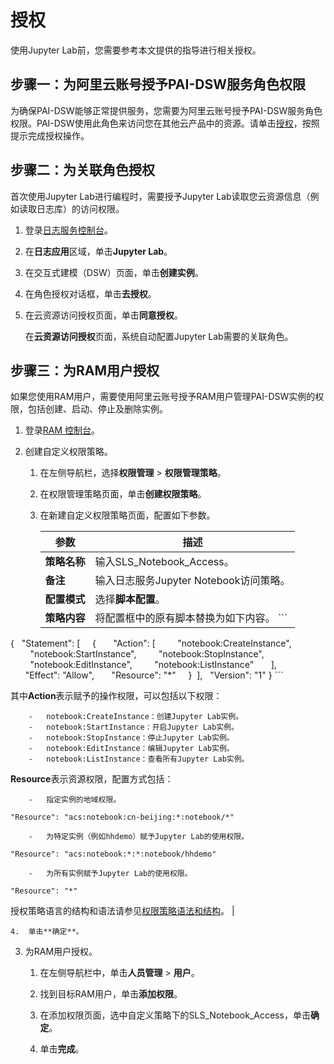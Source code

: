 # 授权

使用Jupyter Lab前，您需要参考本文提供的指导进行相关授权。

## 步骤一：为阿里云账号授予PAI-DSW服务角色权限

为确保PAI-DSW能够正常提供服务，您需要为阿里云账号授予PAI-DSW服务角色权限。PAI-DSW使用此角色来访问您在其他云产品中的资源。请单击[授权](https://ram.console.aliyun.com/role/authorize?request=%7B%22ReturnUrl%22%3A%22https%3A%2F%2Fhelp.aliyun.com%2Fdocument_detail%2F65138.html%22%2C%22Services%22%3A%5B%7B%22Service%22%3A%22PAI%22%2C%22Roles%22%3A%5B%7B%22RoleName%22%3A%22AliyunPAIDSWDefaultRole%22%2C%22TemplateId%22%3A%22AliyunPAIDSWDefaultRole%22%7D%5D%7D%2C%7B%22Service%22%3A%22CS%22%2C%22Roles%22%3A%5B%7B%22RoleName%22%3A%22AliyunCSDefaultRole%22%2C%22TemplateId%22%3A%22Default%22%7D%5D%7D%5D%7D)，按照提示完成授权操作。

## 步骤二：为关联角色授权

首次使用Jupyter Lab进行编程时，需要授予Jupyter Lab读取您云资源信息（例如读取日志库）的访问权限。

1.  登录[日志服务控制台](https://sls.console.aliyun.com)。

2.  在**日志应用**区域，单击**Jupyter Lab**。

3.  在交互式建模（DSW）页面，单击**创建实例**。

4.  在角色授权对话框，单击**去授权**。

5.  在云资源访问授权页面，单击**同意授权**。

    在**云资源访问授权**页面，系统自动配置Jupyter Lab需要的关联角色。


## 步骤三：为RAM用户授权

如果您使用RAM用户，需要使用阿里云账号授予RAM用户管理PAI-DSW实例的权限，包括创建、启动、停止及删除实例。

1.  登录[RAM 控制台](https://ram.console.aliyun.com/)。

2.  创建自定义权限策略。

    1.  在左侧导航栏，选择**权限管理** \> **权限管理策略**。

    2.  在权限管理策略页面，单击**创建权限策略**。

    3.  在新建自定义权限策略页面，配置如下参数。

        |参数|描述|
        |--|--|
        |**策略名称**|输入SLS\_Notebook\_Access。|
        |**备注**|输入日志服务Jupyter Notebook访问策略。|
        |**配置模式**|选择**脚本配置**。|
        |**策略内容**|将配置框中的原有脚本替换为如下内容。         ```
{  
"Statement": [
    {
      "Action": [
        "notebook:CreateInstance",
        "notebook:StartInstance",
        "notebook:StopInstance",
        "notebook:EditInstance",
        "notebook:ListInstance"
      ],
      "Effect": "Allow",
      "Resource": "*"    
        }  ],
  "Version": "1"
}
        ```

其中**Action**表示赋予的操作权限，可以包括以下权限：

        -   notebook:CreateInstance：创建Jupyter Lab实例。
        -   notebook:StartInstance：开启Jupyter Lab实例。
        -   notebook:StopInstance：停止Jupyter Lab实例。
        -   notebook:EditInstance：编辑Jupyter Lab实例。
        -   notebook:ListInstance：查看所有Jupyter Lab实例。
**Resource**表示资源权限，配置方式包括：

        -   指定实例的地域权限。

`"Resource": "acs:notebook:cn-beijing:*:notebook/*"`

        -   为特定实例（例如hhdemo）赋予Jupyter Lab的使用权限。

`"Resource": "acs:notebook:*:*:notebook/hhdemo"`

        -   为所有实例赋予Jupyter Lab的使用权限。

`"Resource": "*"`

授权策略语言的结构和语法请参见[权限策略语法和结构](/cn.zh-CN/权限策略管理/权限策略语言/权限策略语法和结构.md)。 |

    4.  单击**确定**。

3.  为RAM用户授权。

    1.  在左侧导航栏中，单击**人员管理** \> **用户**。

    2.  找到目标RAM用户，单击**添加权限**。

    3.  在添加权限页面，选中自定义策略下的SLS\_Notebook\_Access，单击**确定**。

    4.  单击**完成**。


